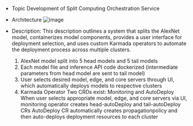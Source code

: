 - Topic
  Development of Split Computing Orchestration Service

- Architecture
  ![image](https://github.com/user-attachments/assets/2c79f37f-1143-41ba-ac53-ec91a193d511)


- Description:
  This description outlines a system that splits the AlexNet model, containerizes model components, provides a user interface for deployment selection, and uses custom Karmada operators to automate the deployment process across multiple clusters.

  1. AlexNet model split into 5 head models and 5 tail models
  2. Each model file and inference API code dockerized (intermediate parameters from head model are sent to tail model)
  3. User selects desired model, edge, and core servers through UI, which automatically deploys models to respective clusters
  4. Karmada Operator
    Two CRDs exist: Monitoring and AutoDeploy
    When user selects appropriate model, edge, and core servers via UI, monitoring operator creates head-autoDeploy and tail-autoDeploy CRs
    AutoDeploy CR automatically creates propagationpolicy and then auto-deploys deployment resources to each cluster
